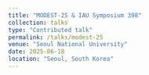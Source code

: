 ```yaml
---
title: "MODEST-25 & IAU Symposium 398"
collection: talks
type: "Contributed talk"
permalink: /talks/modest-25
venue: "Seoul National University"
date: 2025-06-18
location: "Seoul, South Korea"
---
```


